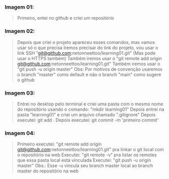 ### Imagem 01:
> Primeiro, entei no github e criei um repositório

### Imagem 02:
> Depois que criei o projeto apareceu esses comandos, mas vamos usar só o que precisa
> Iremos precisar do link do projeto, vou usar o link SSH "git@github.com:netonneettoo/learning01.git" (Mas pode usar o HTTPS também)
> Também iremos usar o "git remote add origin git@github.com:netonneettoo/learning01.git"
> Também iremos usar o "git push -u origin master"
Obs: Por motivos de convenção usaremos o branch "master" como default e não o branch "main" como sugere o github

### Imagem 03:
> Entrei no desktop pelo terminal e criei uma pasta com o mesmo nome do repositório usando o comando: "mkdir learning01"
> Depois entrei na pasta "learning01" e criei um arquivo chamado ".gitignore"
> Depois executei: git add .
> Depois executei: git commit -m 'primeiro commit'

### Imagem 04:
> Primeiro executei: "git remote add origin git@github.com:netonneettoo/learning01.git" pra linkar o git local com o repositório na web
> Executei: "git remote -v" pra listar os remotes que essa pasta local está vinculada
> Executei: "git push -u origin master"
Obs.: Esse -u vincula seu branch master local ao branch master do repositório na web
